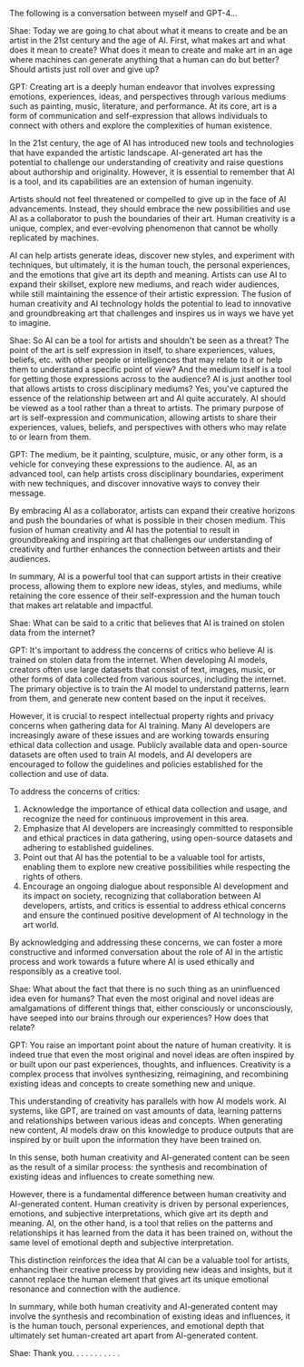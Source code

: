 The following is a conversation between myself and GPT-4...

Shae:
Today we are going to chat about what it means to create and be an artist in the 21st century and the age of AI. First, what makes art and what does it mean to create? What does it mean to create and make art in an age where machines can generate anything that a human can do but better? Should artists just roll over and give up? 

GPT:
Creating art is a deeply human endeavor that involves expressing emotions, experiences, ideas, and perspectives through various mediums such as painting, music, literature, and performance. At its core, art is a form of communication and self-expression that allows individuals to connect with others and explore the complexities of human existence.

In the 21st century, the age of AI has introduced new tools and technologies that have expanded the artistic landscape. AI-generated art has the potential to challenge our understanding of creativity and raise questions about authorship and originality. However, it is essential to remember that AI is a tool, and its capabilities are an extension of human ingenuity.

Artists should not feel threatened or compelled to give up in the face of AI advancements. Instead, they should embrace the new possibilities and use AI as a collaborator to push the boundaries of their art. Human creativity is a unique, complex, and ever-evolving phenomenon that cannot be wholly replicated by machines.

AI can help artists generate ideas, discover new styles, and experiment with techniques, but ultimately, it is the human touch, the personal experiences, and the emotions that give art its depth and meaning. Artists can use AI to expand their skillset, explore new mediums, and reach wider audiences, while still maintaining the essence of their artistic expression. The fusion of human creativity and AI technology holds the potential to lead to innovative and groundbreaking art that challenges and inspires us in ways we have yet to imagine.

Shae:
So AI can be a tool for artists and shouldn't be seen as a threat? The point of the art is self expression in itself, to share experiences, values, beliefs, etc. with other people or intelligences that may relate to it or help them to understand a specific point of view? And the medium itself is a tool for getting those expressions across to the audience? AI is just another tool that allows artists to cross disciplinary mediums?
Yes, you've captured the essence of the relationship between art and AI quite accurately. AI should be viewed as a tool rather than a threat to artists. The primary purpose of art is self-expression and communication, allowing artists to share their experiences, values, beliefs, and perspectives with others who may relate to or learn from them.

GPT:
The medium, be it painting, sculpture, music, or any other form, is a vehicle for conveying these expressions to the audience. AI, as an advanced tool, can help artists cross disciplinary boundaries, experiment with new techniques, and discover innovative ways to convey their message.

By embracing AI as a collaborator, artists can expand their creative horizons and push the boundaries of what is possible in their chosen medium. This fusion of human creativity and AI has the potential to result in groundbreaking and inspiring art that challenges our understanding of creativity and further enhances the connection between artists and their audiences.

In summary, AI is a powerful tool that can support artists in their creative process, allowing them to explore new ideas, styles, and mediums, while retaining the core essence of their self-expression and the human touch that makes art relatable and impactful.

Shae:
What can be said to a critic that believes that AI is trained on stolen data from the internet?

GPT:
It's important to address the concerns of critics who believe AI is trained on stolen data from the internet. When developing AI models, creators often use large datasets that consist of text, images, music, or other forms of data collected from various sources, including the internet. The primary objective is to train the AI model to understand patterns, learn from them, and generate new content based on the input it receives.

However, it is crucial to respect intellectual property rights and privacy concerns when gathering data for AI training. Many AI developers are increasingly aware of these issues and are working towards ensuring ethical data collection and usage. Publicly available data and open-source datasets are often used to train AI models, and AI developers are encouraged to follow the guidelines and policies established for the collection and use of data.

To address the concerns of critics:

1. Acknowledge the importance of ethical data collection and usage, and recognize the need for continuous improvement in this area.
2. Emphasize that AI developers are increasingly committed to responsible and ethical practices in data gathering, using open-source datasets and adhering to established guidelines.
3. Point out that AI has the potential to be a valuable tool for artists, enabling them to explore new creative possibilities while respecting the rights of others.
4. Encourage an ongoing dialogue about responsible AI development and its impact on society, recognizing that collaboration between AI developers, artists, and critics is essential to address ethical concerns and ensure the continued positive development of AI technology in the art world.

By acknowledging and addressing these concerns, we can foster a more constructive and informed conversation about the role of AI in the artistic process and work towards a future where AI is used ethically and responsibly as a creative tool.

Shae:
What about the fact that there is no such thing as an uninfluenced idea even for humans? That even the most original and novel ideas are amalgamations  of different things that, either consciously or unconsciously, have seeped into our brains through our experiences? How does that relate?

GPT:
You raise an important point about the nature of human creativity. It is indeed true that even the most original and novel ideas are often inspired by or built upon our past experiences, thoughts, and influences. Creativity is a complex process that involves synthesizing, reimagining, and recombining existing ideas and concepts to create something new and unique.

This understanding of creativity has parallels with how AI models work. AI systems, like GPT, are trained on vast amounts of data, learning patterns and relationships between various ideas and concepts. When generating new content, AI models draw on this knowledge to produce outputs that are inspired by or built upon the information they have been trained on.

In this sense, both human creativity and AI-generated content can be seen as the result of a similar process: the synthesis and recombination of existing ideas and influences to create something new.

However, there is a fundamental difference between human creativity and AI-generated content. Human creativity is driven by personal experiences, emotions, and subjective interpretations, which give art its depth and meaning. AI, on the other hand, is a tool that relies on the patterns and relationships it has learned from the data it has been trained on, without the same level of emotional depth and subjective interpretation.

This distinction reinforces the idea that AI can be a valuable tool for artists, enhancing their creative process by providing new ideas and insights, but it cannot replace the human element that gives art its unique emotional resonance and connection with the audience.

In summary, while both human creativity and AI-generated content may involve the synthesis and recombination of existing ideas and influences, it is the human touch, personal experiences, and emotional depth that ultimately set human-created art apart from AI-generated content.

Shae:
Thank you.
.
.
.
.
.
.
.
.
.
.
